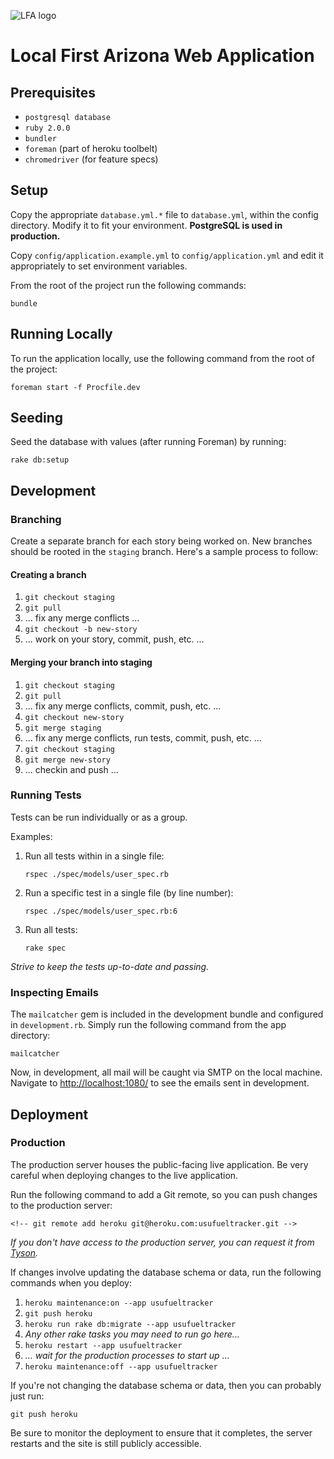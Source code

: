 ![LFA logo](http://www.localfirstaz.com/aassets-usufueltrackerz/sitewide/2013/header-logo.gif)

# Local First Arizona Web Application

## Prerequisites

* ```postgresql database```
* ```ruby 2.0.0```
* ```bundler```
* ```foreman``` (part of heroku toolbelt)
* ```chromedriver``` (for feature specs)

## Setup

Copy the appropriate ```database.yml.*``` file to ```database.yml```, within the config directory. Modify it to fit your environment. **PostgreSQL is used in production.**

Copy ```config/application.example.yml``` to ```config/application.yml``` and edit it appropriately to set environment variables.

From the root of the project run the following commands:

    bundle

## Running Locally

To run the application locally, use the following command from the root of the project:

    foreman start -f Procfile.dev

## Seeding

Seed the database with values (after running Foreman) by running:

    rake db:setup

## Development

### Branching

Create a separate branch for each story being worked on. New branches should be rooted in the ```staging``` branch. Here's a sample process to follow:

#### Creating a branch

1. ```git checkout staging```
1. ```git pull```
1. ... fix any merge conflicts ...
1. ```git checkout -b new-story```
1. ... work on your story, commit, push, etc. ...

#### Merging your branch into staging

1. ```git checkout staging```
1. ```git pull```
1. ... fix any merge conflicts, commit, push, etc. ...
1. ```git checkout new-story```
1. ```git merge staging```
1. ... fix any merge conflicts, run tests, commit, push, etc. ...
1. ```git checkout staging```
1. ```git merge new-story```
1. ... checkin and push ...

### Running Tests

Tests can be run individually or as a group.

Examples:

  1. Run all tests within in a single file:

      ```rspec ./spec/models/user_spec.rb```

  1. Run a specific test in a single file (by line number):

      ```rspec ./spec/models/user_spec.rb:6```

  1. Run all tests:

      ```rake spec```

*Strive to keep the tests up-to-date and passing.*

### Inspecting Emails

The ```mailcatcher``` gem is included in the development bundle and configured in ```development.rb```. Simply run the following command from the app directory:

    mailcatcher

Now, in development, all mail will be caught via SMTP on the local machine. Navigate to [http://localhost:1080/](http://localhost:1080/) to see the emails sent in development.

## Deployment

<!-- ### Staging -->
<!--
A staging server has been set up by [Tyson](mailto:tyson@tysoncrosbie.com) to test and examing changes before they go live in production. The staging server is a close copy of the production environment.

Run the following command to add a Git remote, so you can push changes to the staging server:

    git remote add staging git@heroku.com:usufueltracker-staging.git

*If you don't have access to the staging server, you can request it from [Tyson](mailto:tyson@tysoncrosbie.com).*

Now, deployment is as simple as:

    git push staging staging:master
 -->
### Production

The production server houses the public-facing live application. Be very careful when deploying changes to the live application.

Run the following command to add a Git remote, so you can push changes to the production server:

    <!-- git remote add heroku git@heroku.com:usufueltracker.git -->

*If you don't have access to the production server, you can request it from [Tyson](mailto:tyson@tysoncrosbie.com).*

If changes involve updating the database schema or data, run the following commands when you deploy:

  1. ```heroku maintenance:on --app usufueltracker```
  1. ```git push heroku```
  1. ```heroku run rake db:migrate --app usufueltracker```
  1. *Any other rake tasks you may need to run go here...*
  1. ```heroku restart --app usufueltracker```
  1. *... wait for the production processes to start up ...*
  1. ```heroku maintenance:off --app usufueltracker```

If you're not changing the database schema or data, then you can probably just run:

    git push heroku

Be sure to monitor the deployment to ensure that it completes, the server restarts and the site is still publicly accessible.
